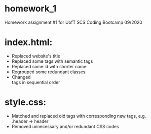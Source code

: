 # homework_1
Homework assignment #1 for UofT SCS Coding Bootcamp 09/2020

# index.html:
- Replaced website's title
- Replaced some tags with semantic tags
- Replaced some id with shorter name
- Regrouped some redundant classes
- Changed <hgroup> tags in sequential order

# style.css:
- Matched and replaced old tags with corresponding new tags, e.g. .header -> header
- Removed unnecessary and/or redundant CSS codes